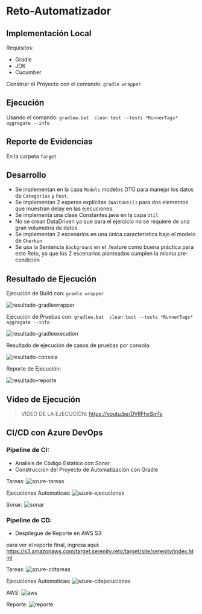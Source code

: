 # Reto-Automatizador

## Implementación Local
Requisitos: 
- Gradle
- JDK 
- Cucumber

Construir el Proyecto con el comando: `gradle wrapper` 

## Ejecución
Usando el comando: `gradlew.bat  clean test --tests *RunnerTags* aggregate --info`

## Reporte de Evidencias
En la carpeta `Target`

## Desarrollo
- Se implementan en la capa `Models` modelos DTO para manejar los datos de `Categorías` y `Post`.
- Se implementan 2 esperas explícitas `(WaitUntil)` para dos elementos que muestran delay en las ejecuciones.
- Se implementa una clase Constantes.java en la capa `Util`
- No se crean DataDriven ya que para el ejercicio no se requiere de una gran volumetría de datos
- Se implementan 2 escenarios en una única caracteristica bajo el modelo de `Gherkin`
- Se usa la Sentencia `Background` en el .feature como buena práctica para este Reto, ya que los 2 escenarios planteados cumplen la misma pre-condición


## Resultado de Ejecución

Ejecución de Build con: `gradle wrapper`

![resultado-gradlewrapper](/docs/resultado-gradlewrapper.png)


Ejecución de Pruebas con: `gradlew.bat  clean test --tests *RunnerTags* aggregate --info`

![resultado-gradleexecution](/docs/resultado-gradleexecution.png)

Resultado de ejecución de casos de pruebas por consola:

![resultado-consola](/docs/resultado-consola.png)

Reporte de Ejecución:

![resultado-reporte](/docs/resultado-reporte.png)


## Video de Ejecución

> VIDEO DE LA EJECUCIÓN: https://youtu.be/DVIIFhxSm1s


## CI/CD con Azure DevOps

### Pipeline de CI:
- Analisis de Código Estatico con Sonar
- Construcción del Proyecto de Automatización con Gradle

Tareas:
![azure-tareas](/docs/azure-tareas.png)

Ejecuciones Automaticas:
![azure-ejecuciones](/docs/azure-ejecuciones.png)

Sonar:
![sonar](/docs/sonar.png)



### Pipeline de CD:
- Despliegue de Reporte en AWS S3

para ver el reporte final, ingresa aquí: https://s3.amazonaws.com/target.serenity.reto/target/site/serenity/index.html

Tareas:
![azure-cdtareas](/docs/azure-cdtareas.png)

Ejecuciones Automaticas:
![azure-cdejecuciones](/docs/azure-cdejecuciones.png)

AWS:
![aws](/docs/aws.png)

Reporte:
![reporte](/docs/reporte.png)



